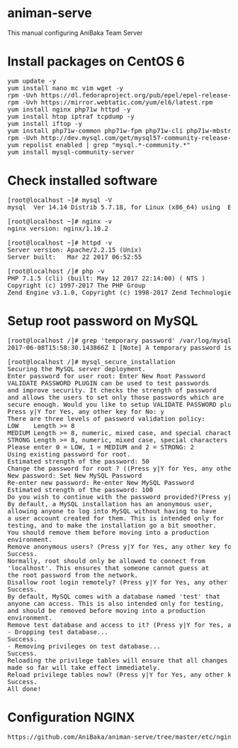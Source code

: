 # animan-serve
This manual configuring AniBaka Team Server

# Install packages on CentOS 6
<pre>yum update -y
yum install nano mc vim wget -y
rpm -Uvh https://dl.fedoraproject.org/pub/epel/epel-release-latest-6.noarch.rpm
rpm -Uvh https://mirror.webtatic.com/yum/el6/latest.rpm
yum install nginx php71w httpd -y
yum install htop iptraf tcpdump -y
yum install iftop -y
yum install php71w-common php71w-fpm php71w-cli php71w-mbstring php71w-mcrypt php71w-mysqlnd php71w-gd -y
rpm -Uvh http://dev.mysql.com/get/mysql57-community-release-el6-7.noarch.rpm
yum repolist enabled | grep "mysql.*-community.*"
yum install mysql-community-server
</pre>

# Check installed software
<pre>
[root@localhost ~]# mysql -V
mysql  Ver 14.14 Distrib 5.7.18, for Linux (x86_64) using  EditLine wrapper

[root@localhost ~]# nginx -v
nginx version: nginx/1.10.2

[root@localhost ~]# httpd -v
Server version: Apache/2.2.15 (Unix)
Server built:   Mar 22 2017 06:52:55

[root@localhost /]# php -v
PHP 7.1.5 (cli) (built: May 12 2017 22:14:00) ( NTS )
Copyright (c) 1997-2017 The PHP Group
Zend Engine v3.1.0, Copyright (c) 1998-2017 Zend Technologies
</pre>

# Setup root password on MySQL
<pre>
[root@localhost /]# grep 'temporary password' /var/log/mysqld.log
2017-06-08T15:58:30.143866Z 1 [Note] A temporary password is generated for root@localhost: QHn?lDo#U5)J

[root@localhost /]# mysql_secure_installation
Securing the MySQL server deployment.
Enter password for user root: Enter New Root Password
VALIDATE PASSWORD PLUGIN can be used to test passwords
and improve security. It checks the strength of password
and allows the users to set only those passwords which are
secure enough. Would you like to setup VALIDATE PASSWORD plugin?
Press y|Y for Yes, any other key for No: y
There are three levels of password validation policy:
LOW    Length >= 8
MEDIUM Length >= 8, numeric, mixed case, and special characters
STRONG Length >= 8, numeric, mixed case, special characters and dictionary                  file
Please enter 0 = LOW, 1 = MEDIUM and 2 = STRONG: 2
Using existing password for root.
Estimated strength of the password: 50 
Change the password for root ? ((Press y|Y for Yes, any other key for No) : y
New password: Set New MySQL Password
Re-enter new password: Re-enter New MySQL Password
Estimated strength of the password: 100 
Do you wish to continue with the password provided?(Press y|Y for Yes, any other key for No) : y
By default, a MySQL installation has an anonymous user,
allowing anyone to log into MySQL without having to have
a user account created for them. This is intended only for
testing, and to make the installation go a bit smoother.
You should remove them before moving into a production
environment.
Remove anonymous users? (Press y|Y for Yes, any other key for No) : y
Success.
Normally, root should only be allowed to connect from
'localhost'. This ensures that someone cannot guess at
the root password from the network.
Disallow root login remotely? (Press y|Y for Yes, any other key for No) : y
Success.
By default, MySQL comes with a database named 'test' that
anyone can access. This is also intended only for testing,
and should be removed before moving into a production
environment.
Remove test database and access to it? (Press y|Y for Yes, any other key for No) : y
- Dropping test database...
Success.
- Removing privileges on test database...
Success.
Reloading the privilege tables will ensure that all changes
made so far will take effect immediately.
Reload privilege tables now? (Press y|Y for Yes, any other key for No) : y
Success.
All done! 
</pre>

# Configuration NGINX
<pre>
https://github.com/AniBaka/animan-serve/tree/master/etc/nginx
</pre>
